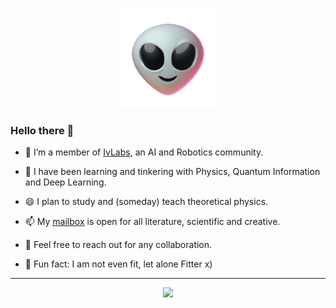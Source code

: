 <p align="center">
<img src="https://github.com/GlazeDonuts/GlazeDonuts/blob/master/resources/alien.gif"/>
</p>

### Hello there 🐣

- 🔭 I’m a member of [IvLabs](https://www.ivlabs.in/), an AI and Robotics community.

- 🌱 I have been learning and tinkering with Physics, Quantum Information and Deep Learning.
<!-- - 👯 I'd be glad to collaborate over Quantum Machine Learning, Deep Learning or Physics research and projects. -->
- 😄 I plan to study and (someday) teach theoretical physics.
<!-- - 💬 Send me emails,  if you want to talk about literature, physics or anything. -->
- 📫 My [mailbox](mailto:kurshed.p.fitter@gmail.com) is open for all literature, scientific and creative.
<!-- - 🤔 I find myself pondering over human thought processes, a bit too much. -->
- 🤗 Feel free to reach out for any collaboration.

- 👀 Fun fact: I am not even fit, let alone Fitter x)

---
<p align="center">
<img src="https://github-readme-stats.vercel.app/api?username=GlazeDonuts&show_icons=true&theme=algolia&count_private=True&title_color=89cff0"/>
</p>
